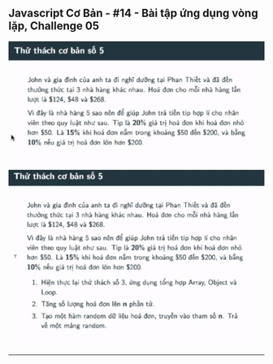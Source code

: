 ## Javascript Cơ Bản - #14 - Bài tập ứng dụng vòng lặp, Challenge 05

![img.png](img.png)
![img_1.png](img_1.png)

---